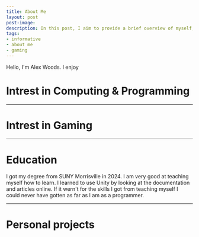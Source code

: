 ```yaml
---
title: About Me
layout: post
post-image: 
description: In this post, I aim to provide a brief overview of myself, including my interests and activities both within and outside of work.
tags:
- informative
- about me
- gaming
---
```


Hello, I'm Alex Woods. I enjoy 

# Intrest in Computing & Programming

---

# Intrest in Gaming

---

# Education

I got my degree from SUNY Morrisville in 2024. I am very good at teaching myself how to learn. I learned to use Unity by looking at the documentation and articles online. If it wern't for the skills I got from teaching myself I could never have gotten as far as I am as a programmer.

---

# Personal projects
